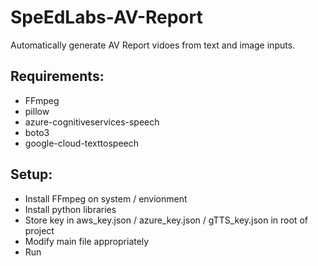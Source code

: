 # SpeEdLabs-AV-Report
Automatically generate AV Report vidoes from text and image inputs.

## Requirements:
* FFmpeg
* pillow
* azure-cognitiveservices-speech
* boto3
* google-cloud-texttospeech 

## Setup:
* Install FFmpeg on system / envionment
* Install python libraries
* Store key in aws_key.json / azure_key.json / gTTS_key.json in root of project
* Modify main file appropriately
* Run